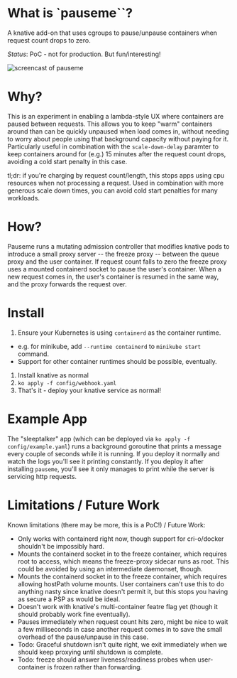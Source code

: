 # What is `pauseme``?

A knative add-on that uses cgroups to pause/unpause containers when request
count drops to zero.

_Status_: PoC - not for production. But fun/interesting!

![screencast of pauseme](demo/demo.gif)

# Why?

This is an experiment in enabling a lambda-style UX where containers are paused
between requests. This allows you to keep "warm" containers around than can be
quickly unpaused when load comes in, without needing to worry about people
using that background capacity without paying for it. Particularly useful in
combination with the `scale-down-delay` paramter to keep containers around for
(e.g.) 15 minutes after the request count drops, avoiding a cold start penalty
in this case.

tl;dr: if you're charging by request count/length, this stops apps using cpu
resources when not processing a request. Used in combination with more generous
scale down times, you can avoid cold start penalties for many workloads.

# How?

Pauseme runs a mutating admission controller that modifies knative pods to
introduce a small proxy server -- the freeze proxy -- between the queue proxy
and the user container.  If request count falls to zero the freeze proxy uses a
mounted containerd socket to pause the user's container. When a new request
comes in, the user's container is resumed in the same way, and the proxy
forwards the request over.

# Install

1. Ensure your Kubernetes is using `containerd` as the container runtime.
  - e.g. for minikube, add `--runtime containerd` to `minikube start` command.
  - Support for other container runtimes should be possible, eventually.
1. Install knative as normal
1. `ko apply -f config/webhook.yaml`
1. That's it - deploy your knative service as normal!

# Example App

The "sleeptalker" app (which can be deployed via `ko apply -f
config/example.yaml`) runs a background goroutine that prints a message every
couple of seconds while it is running. If you deploy it normally and watch the
logs you'll see it printing constantly. If you deploy it after installing
`pauseme`, you'll see it only manages to print while the server is servicing
http requests.

# Limitations / Future Work

Known limitations (there may be more, this is a PoC!) / Future Work:

 - Only works with containerd right now, though support for cri-o/docker
   shouldn't be impossibly hard.
 - Mounts the containerd socket in to the freeze container, which requires root
   to access, which means the freeze-proxy sidecar runs as root. This could be
   avoided by using an intermediate daemonset, though. 
 - Mounts the containerd socket in to the freeze container, which requires
   allowing hostPath volume mounts. User containers can't use this to do
   anything nasty since knative doesn't permit it, but this stops you having as
   secure a PSP as would be ideal.
 - Doesn't work with knative's multi-container featre flag yet (though it
   should probably work fine eventually).
 - Pauses immediately when request count hits zero, might be nice to wait a few
   milliseconds in case another request comes in to save the small overhead of
   the pause/unpause in this case.
 - Todo: Graceful shutdown isn't quite right, we exit immediately when we should keep
   proxying until shutdown is complete.
 - Todo: freeze should answer liveness/readiness probes when
   user-container is frozen rather than forwarding.
